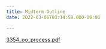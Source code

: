 ```yaml
---
title: Midterm Outline
date: 2022-03-06T03:14:59.000-06:00

---
```


[3354_oo_process.pdf](/uploads/3354_oo_process.pdf)